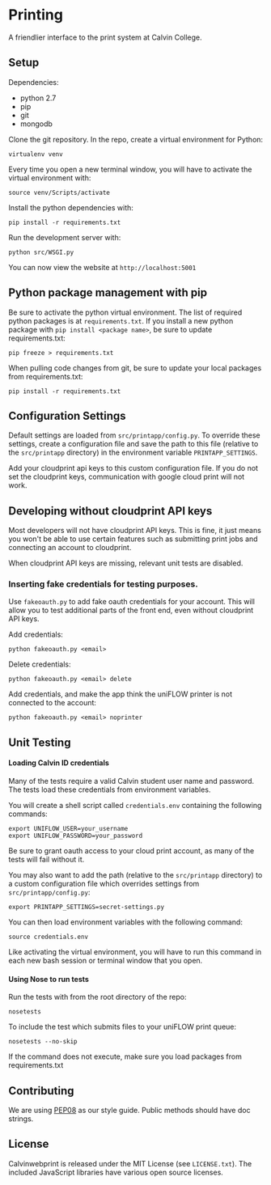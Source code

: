 # Printing

A friendlier interface to the print system at Calvin College.

## Setup

Dependencies:

* python 2.7
* pip
* git
* mongodb

Clone the git repository. In the repo, create a virtual environment for Python:

    virtualenv venv

Every time you open a new terminal window, you will have to activate the virtual environment with:

    source venv/Scripts/activate

Install the python dependencies with:

    pip install -r requirements.txt

Run the development server with:

    python src/WSGI.py

You can now view the website at `http://localhost:5001`

## Python package management with pip

Be sure to activate the python virtual environment. The list of required python packages is at `requirements.txt`. If you install a new python package with ``pip install <package name>``, be sure to update requirements.txt:

    pip freeze > requirements.txt

When pulling code changes from git, be sure to update your local packages from requirements.txt:

    pip install -r requirements.txt

## Configuration Settings

Default settings are loaded from `src/printapp/config.py`. To override these settings, create a configuration file and save the path to this file (relative to the `src/printapp` directory) in the environment variable `PRINTAPP_SETTINGS`.

Add your cloudprint api keys to this custom configuration file. If you do not set the cloudprint keys, communication with google cloud print will not work.

## Developing without cloudprint API keys

Most developers will not have cloudprint API keys. This is fine, it just means you won't be able to use certain features such as submitting print jobs and connecting an account to cloudprint.

When cloudprint API keys are missing, relevant unit tests are disabled.

### Inserting fake credentials for testing purposes.
Use `fakeoauth.py` to add fake oauth credentials for your account. This will allow you to test additional parts of the front end, even without cloudprint API keys.

Add credentials:

    python fakeoauth.py <email>

Delete credentials:

    python fakeoauth.py <email> delete

Add credentials, and make the app think the uniFLOW printer is not connected to the account:

    python fakeoauth.py <email> noprinter

## Unit Testing

#### Loading Calvin ID credentials

Many of the tests require a valid Calvin student user name and password.
The tests load these credentials from environment variables.

You will create a shell script called `credentials.env` containing the following commands:

    export UNIFLOW_USER=your_username
    export UNIFLOW_PASSWORD=your_password

Be sure to grant oauth access to your cloud print account, as many of the tests will fail without it.

You may also want to add the path (relative to the `src/printapp` directory) to a custom configuration file which overrides settings from `src/printapp/config.py`:

    export PRINTAPP_SETTINGS=secret-settings.py

You can then load environment variables with the following command:

    source credentials.env

Like activating the virtual environment, you will have to run this command in each new bash session or terminal window that you open.

#### Using Nose to run tests
    
Run the tests with from the root directory of the repo:

    nosetests

To include the test which submits files to your uniFLOW print queue:

    nosetests --no-skip

If the command does not execute, make sure you load packages from requirements.txt

## Contributing

We are using [PEP08](http://legacy.python.org/dev/peps/pep-0008/) as our style guide. Public methods should have doc strings.

## License

Calvinwebprint is released under the MIT License (see `LICENSE.txt`). The included JavaScript libraries have various open source licenses.
